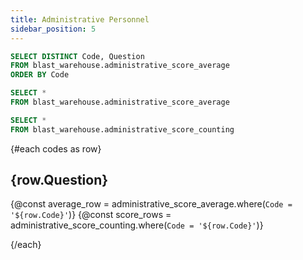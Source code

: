 ```yaml
---
title: Administrative Personnel
sidebar_position: 5
---
```


```sql codes
SELECT DISTINCT Code, Question
FROM blast_warehouse.administrative_score_average
ORDER BY Code
```

```sql administrative_score_average
SELECT *
FROM blast_warehouse.administrative_score_average
```

```sql administrative_score_counting
SELECT *
FROM blast_warehouse.administrative_score_counting
```

{#each codes as row}

## {row.Question}

{@const average_row = administrative_score_average.where(`Code = '${row.Code}'`)}
{@const score_rows = administrative_score_counting.where(`Code = '${row.Code}'`)}

<BigValue
  data={average_row}
  value="Average"
/>

<BarChart
  data={score_rows}
  x="Score"
  y="Counts"
  series="Code"
/>

{/each}
